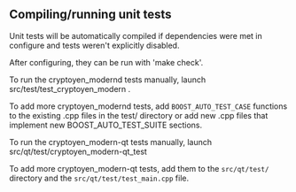 Compiling/running unit tests
------------------------------------

Unit tests will be automatically compiled if dependencies were met in configure
and tests weren't explicitly disabled.

After configuring, they can be run with 'make check'.

To run the cryptoyen_modernd tests manually, launch src/test/test_cryptoyen_modern .

To add more cryptoyen_modernd tests, add `BOOST_AUTO_TEST_CASE` functions to the existing
.cpp files in the test/ directory or add new .cpp files that
implement new BOOST_AUTO_TEST_SUITE sections.

To run the cryptoyen_modern-qt tests manually, launch src/qt/test/cryptoyen_modern-qt_test

To add more cryptoyen_modern-qt tests, add them to the `src/qt/test/` directory and
the `src/qt/test/test_main.cpp` file.
